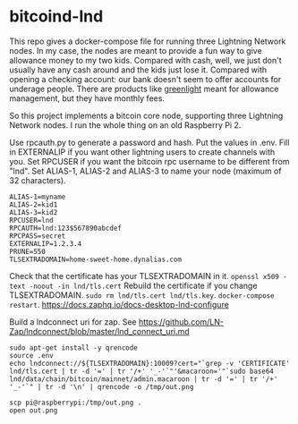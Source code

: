 # bitcoind-lnd

This repo gives a docker-compose file for running three Lightning Network nodes. In my case, the nodes are meant to provide a fun way to give allowance money to my two kids. Compared with cash, well, we just don't usually have any cash around and the kids just lose it. Compared with opening a checking account: our bank doesn't seem to offer accounts for underage people. There are products like [greenlight](https://www.greenlight.com/) meant for allowance management, but they have monthly fees.

So this project implements a bitcoin core node, supporting three Lightning Network nodes. I run the whole thing on an old Raspberry Pi 2.

Use rpcauth.py to generate a password and hash. Put the values in .env. Fill in EXTERNALIP if you want other lightning users to create channels with you. Set RPCUSER if you want the bitcoin rpc username to be different from "lnd". Set ALIAS-1, ALIAS-2 and ALIAS-3 to name your node (maximum of 32 characters).
```
ALIAS-1=myname
ALIAS-2=kid1
ALIAS-3=kid2
RPCUSER=lnd
RPCAUTH=lnd:123$567890abcdef
RPCPASS=secret
EXTERNALIP=1.2.3.4
PRUNE=550
TLSEXTRADOMAIN=home-sweet-home.dynalias.com
```

Check that the certificate has your TLSEXTRADOMAIN in it. `openssl x509 -text -noout -in lnd/tls.cert`
Rebuild the certificate if you change TLSEXTRADOMAIN. `sudo rm lnd/tls.cert lnd/tls.key`. `docker-compose restart`.
https://docs.zaphq.io/docs-desktop-lnd-configure



Build a lndconnect uri for zap. See https://github.com/LN-Zap/lndconnect/blob/master/lnd_connect_uri.md
```shell
sudo apt-get install -y qrencode
source .env
echo lndconnect://${TLSEXTRADOMAIN}:10009?cert="`grep -v 'CERTIFICATE' lnd/tls.cert | tr -d '=' | tr '/+' '_-'`"'&macaroon='"`sudo base64 lnd/data/chain/bitcoin/mainnet/admin.macaroon | tr -d '=' | tr '/+' '_-'`" | tr -d '\n' | qrencode -o /tmp/out.png
```

```shell
scp pi@raspberrypi:/tmp/out.png .
open out.png
```